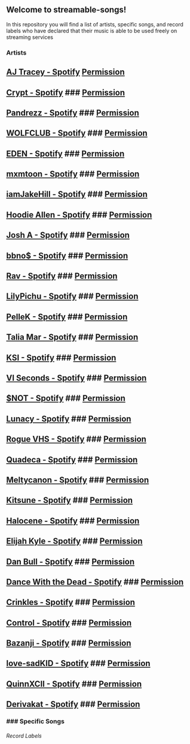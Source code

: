 ## Welcome to streamable-songs!

In this repository you will find a list of artists, specific songs, and record labels who have declared that their music is able to be used freely on streaming services

### Artists

## [AJ Tracey - Spotify](https://open.spotify.com/artist/4Xi6LSfFqv26XgP9NKN26U?si=9hO-gJJWSbCV8RQLOyJwWQ)   [Permission](https://twitter.com/ajtracey/status/1271066936781258753)

## [Crypt - Spotify]()   ### [Permission]()

## [Pandrezz - Spotify]()   ### [Permission]()

## [WOLFCLUB - Spotify]()   ### [Permission]()

## [EDEN - Spotify]()   ### [Permission]()

## [mxmtoon - Spotify]()   ### [Permission]()

## [iamJakeHill - Spotify]()   ### [Permission]()

## [Hoodie Allen - Spotify]()   ### [Permission]()

## [Josh A - Spotify]()   ### [Permission]()

## [bbno$ - Spotify]()   ### [Permission]()

## [Rav - Spotify]()   ### [Permission]()

## [LilyPichu - Spotify]()   ### [Permission]()

## [PelleK - Spotify]()   ### [Permission]()

## [Talia Mar - Spotify]()   ### [Permission]()

## [KSI - Spotify]()   ### [Permission]()

## [VI Seconds - Spotify]()   ### [Permission]()

## [$NOT - Spotify]()   ### [Permission]()

## [Lunacy - Spotify]()   ### [Permission]()

## [Rogue VHS - Spotify]()   ### [Permission]()

## [Quadeca - Spotify]()   ### [Permission]()

## [Meltycanon - Spotify]()   ### [Permission]()

## [Kitsune - Spotify]()   ### [Permission]()

## [Halocene - Spotify]()   ### [Permission]()

## [Elijah Kyle - Spotify]()   ### [Permission]()

## [Dan Bull - Spotify]()   ### [Permission]()

## [Dance With the Dead - Spotify]()   ### [Permission]()

## [Crinkles - Spotify]()   ### [Permission]()

## [Control - Spotify]()   ### [Permission]()

## [Bazanji - Spotify]()   ### [Permission]()

## [love-sadKID - Spotify]()   ### [Permission]()

## [QuinnXCII - Spotify]()   ### [Permission]()

## [Derivakat - Spotify]()   ### [Permission]()

### ### Specific Songs

######  Record Labels
